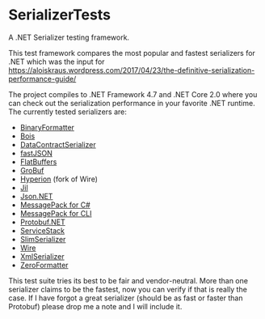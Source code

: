 # SerializerTests
A .NET Serializer testing framework.

This test framework compares the most popular and fastest serializers for .NET which was the input for https://aloiskraus.wordpress.com/2017/04/23/the-definitive-serialization-performance-guide/

The project compiles to .NET Framework 4.7 and .NET Core 2.0 where you can check out the serialization performance in your favorite .NET runtime. The currently tested serializers are:

- [BinaryFormatter](https://docs.microsoft.com/en-us/dotnet/api/system.runtime.serialization.formatters.binary.binaryformatter)
- [Bois](https://github.com/salarcode/Bois)
- [DataContractSerializer](https://docs.microsoft.com/en-us/dotnet/api/system.runtime.serialization.datacontractserializer)
- [fastJSON](https://github.com/mgholam/fastJSON)
- [FlatBuffers](https://github.com/google/flatbuffers)
- [GroBuf](https://github.com/skbkontur/GroBuf)
- [Hyperion](https://github.com/akkadotnet/Hyperion) (fork of Wire)
- [Jil](https://github.com/kevin-montrose/Jil)
- [Json.NET](https://www.newtonsoft.com/json)
- [MessagePack for C#](https://github.com/neuecc/MessagePack-CSharp)
- [MessagePack for CLI](https://github.com/msgpack/msgpack-cli)
- [Protobuf.NET](https://github.com/mgravell/protobuf-net)
- [ServiceStack](https://github.com/ServiceStack/ServiceStack)
- [SlimSerializer](https://github.com/agnicore/nfx)
- [Wire](https://github.com/rogeralsing/Wire)
- [XmlSerializer](https://docs.microsoft.com/en-us/dotnet/api/system.xml.serialization.xmlserializer)
- [ZeroFormatter](https://github.com/neuecc/ZeroFormatter)

This test suite tries its best to be fair and vendor-neutral. More than one serializer claims to be the fastest, now you can verify if that is really the case. If I have forgot a great serializer (should be as fast or faster than Protobuf) please drop me a note and I will include it. 
